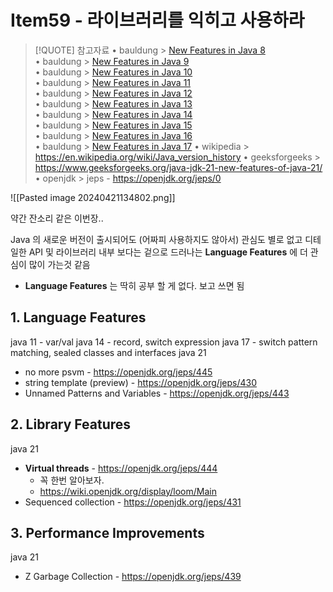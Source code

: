# Item59 - 라이브러리를 익히고 사용하라


> [!QUOTE] 참고자료
> •  bauldung > [New Features in Java 8](https://www.baeldung.com/java-8-new-features)  
> •  bauldung > [New Features in Java 9](https://www.baeldung.com/new-java-9)  
> •  bauldung > [New Features in Java 10](https://www.baeldung.com/java-10-overview)  
> •  bauldung > [New Features in Java 11](https://www.baeldung.com/java-11-new-features)  
> •  bauldung > [New Features in Java 12](https://www.baeldung.com/java-12-new-features)  
> •  bauldung > [New Features in Java 13](https://www.baeldung.com/java-13-new-features)  
> •  bauldung > [New Features in Java 14](https://www.baeldung.com/java-14-new-features)  
> •  bauldung > [New Features in Java 15](https://www.baeldung.com/java-15-new)  
> •  bauldung > [New Features in Java 16](https://www.baeldung.com/java-16-new-features)  
> •  bauldung > [New Features in Java 17](https://www.baeldung.com/java-17-new-features)
> • wikipedia > https://en.wikipedia.org/wiki/Java_version_history
> • geeksforgeeks > https://www.geeksforgeeks.org/java-jdk-21-new-features-of-java-21/
> • openjdk > jeps - https://openjdk.org/jeps/0

![[Pasted image 20240421134802.png]]

약간 잔소리 같은 이번장..

Java 의 새로운 버전이 출시되어도 (어짜피 사용하지도 않아서) 관심도 별로 없고 디테일한 API 및 라이브러리 내부 보다는 겉으로 드러나는 **Language Features** 에 더 관심이 많이 가는것 같음

- **Language Features** 는 딱히 공부 할 게 없다. 보고 쓰면 됨

## 1. Language Features

java 11 - var/val
java 14 - record, switch expression
java 17 - switch pattern matching,  sealed classes and interfaces
java 21 
- no more psvm - https://openjdk.org/jeps/445
- string template (preview) - https://openjdk.org/jeps/430
- Unnamed Patterns and Variables - https://openjdk.org/jeps/443

## 2. Library Features

java 21
- **Virtual threads** - https://openjdk.org/jeps/444 
	- 꼭 한번 알아보자.
	- https://wiki.openjdk.org/display/loom/Main
- Sequenced collection - https://openjdk.org/jeps/431

## 3. Performance Improvements

java 21 
- Z Garbage Collection - https://openjdk.org/jeps/439